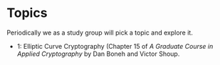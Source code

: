 # Topics

Periodically we as a study group will pick a topic and explore it.

- 1: Elliptic Curve Cryptography (Chapter 15 of _A Graduate Course in Applied Cryptography_ by Dan Boneh and Victor Shoup.
